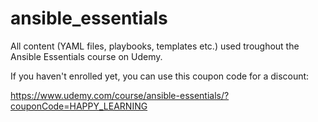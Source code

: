 # ansible_essentials

All content (YAML files, playbooks, templates etc.) used troughout the Ansible Essentials course on Udemy.

If you haven't enrolled yet, you can use this coupon code for a discount:

https://www.udemy.com/course/ansible-essentials/?couponCode=HAPPY_LEARNING
